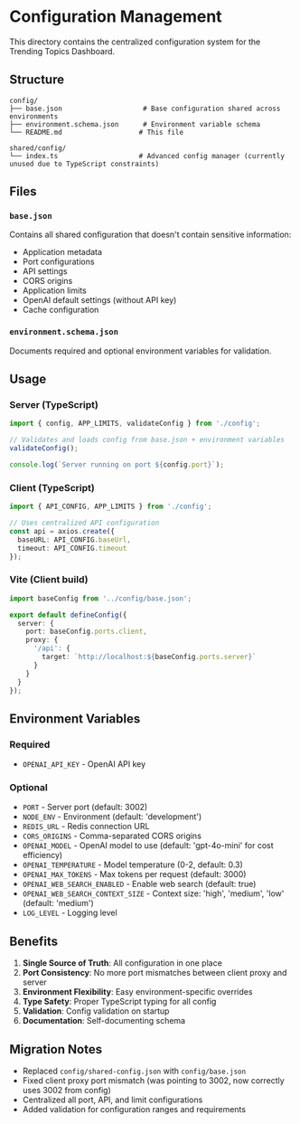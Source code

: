 # Configuration Management

This directory contains the centralized configuration system for the Trending Topics Dashboard.

## Structure

```
config/
├── base.json                    # Base configuration shared across environments
├── environment.schema.json      # Environment variable schema
└── README.md                   # This file

shared/config/
└── index.ts                    # Advanced config manager (currently unused due to TypeScript constraints)
```

## Files

### `base.json`
Contains all shared configuration that doesn't contain sensitive information:
- Application metadata
- Port configurations  
- API settings
- CORS origins
- Application limits
- OpenAI default settings (without API key)
- Cache configuration

### `environment.schema.json`
Documents required and optional environment variables for validation.

## Usage

### Server (TypeScript)
```typescript
import { config, APP_LIMITS, validateConfig } from './config';

// Validates and loads config from base.json + environment variables
validateConfig();

console.log(`Server running on port ${config.port}`);
```

### Client (TypeScript)
```typescript
import { API_CONFIG, APP_LIMITS } from './config';

// Uses centralized API configuration
const api = axios.create({
  baseURL: API_CONFIG.baseUrl,
  timeout: API_CONFIG.timeout
});
```

### Vite (Client build)
```typescript
import baseConfig from '../config/base.json';

export default defineConfig({
  server: {
    port: baseConfig.ports.client,
    proxy: {
      '/api': {
        target: `http://localhost:${baseConfig.ports.server}`
      }
    }
  }
});
```

## Environment Variables

### Required
- `OPENAI_API_KEY` - OpenAI API key

### Optional
- `PORT` - Server port (default: 3002)
- `NODE_ENV` - Environment (default: 'development') 
- `REDIS_URL` - Redis connection URL
- `CORS_ORIGINS` - Comma-separated CORS origins
- `OPENAI_MODEL` - OpenAI model to use (default: 'gpt-4o-mini' for cost efficiency)
- `OPENAI_TEMPERATURE` - Model temperature (0-2, default: 0.3)
- `OPENAI_MAX_TOKENS` - Max tokens per request (default: 3000)
- `OPENAI_WEB_SEARCH_ENABLED` - Enable web search (default: true)
- `OPENAI_WEB_SEARCH_CONTEXT_SIZE` - Context size: 'high', 'medium', 'low' (default: 'medium')
- `LOG_LEVEL` - Logging level

## Benefits

1. **Single Source of Truth**: All configuration in one place
2. **Port Consistency**: No more port mismatches between client proxy and server
3. **Environment Flexibility**: Easy environment-specific overrides
4. **Type Safety**: Proper TypeScript typing for all config
5. **Validation**: Config validation on startup
6. **Documentation**: Self-documenting schema

## Migration Notes

- Replaced `config/shared-config.json` with `config/base.json`
- Fixed client proxy port mismatch (was pointing to 3002, now correctly uses 3002 from config)
- Centralized all port, API, and limit configurations
- Added validation for configuration ranges and requirements